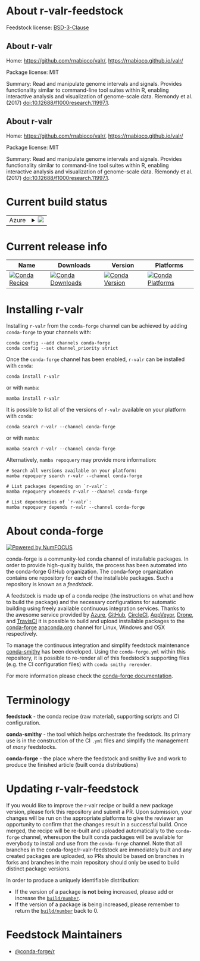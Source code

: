 About r-valr-feedstock
======================

Feedstock license: [BSD-3-Clause](https://github.com/conda-forge/r-valr-feedstock/blob/main/LICENSE.txt)


About r-valr
------------

Home: https://github.com/rnabioco/valr/, https://rnabioco.github.io/valr/

Package license: MIT

Summary: Read and manipulate genome intervals and signals. Provides functionality similar to command-line tool suites within R, enabling interactive analysis and visualization of genome-scale data. Riemondy et al. (2017) <doi:10.12688/f1000research.11997.1>.

About r-valr
------------

Home: https://github.com/rnabioco/valr/, https://rnabioco.github.io/valr/

Package license: MIT

Summary: Read and manipulate genome intervals and signals. Provides functionality similar to command-line tool suites within R, enabling interactive analysis and visualization of genome-scale data. Riemondy et al. (2017) <doi:10.12688/f1000research.11997.1>.

Current build status
====================


<table>
    
  <tr>
    <td>Azure</td>
    <td>
      <details>
        <summary>
          <a href="https://dev.azure.com/conda-forge/feedstock-builds/_build/latest?definitionId=14425&branchName=main">
            <img src="https://dev.azure.com/conda-forge/feedstock-builds/_apis/build/status/r-valr-feedstock?branchName=main">
          </a>
        </summary>
        <table>
          <thead><tr><th>Variant</th><th>Status</th></tr></thead>
          <tbody><tr>
              <td>linux_64_r_base4.3</td>
              <td>
                <a href="https://dev.azure.com/conda-forge/feedstock-builds/_build/latest?definitionId=14425&branchName=main">
                  <img src="https://dev.azure.com/conda-forge/feedstock-builds/_apis/build/status/r-valr-feedstock?branchName=main&jobName=linux&configuration=linux%20linux_64_r_base4.3" alt="variant">
                </a>
              </td>
            </tr><tr>
              <td>linux_64_r_base4.4</td>
              <td>
                <a href="https://dev.azure.com/conda-forge/feedstock-builds/_build/latest?definitionId=14425&branchName=main">
                  <img src="https://dev.azure.com/conda-forge/feedstock-builds/_apis/build/status/r-valr-feedstock?branchName=main&jobName=linux&configuration=linux%20linux_64_r_base4.4" alt="variant">
                </a>
              </td>
            </tr><tr>
              <td>osx_64_r_base4.3</td>
              <td>
                <a href="https://dev.azure.com/conda-forge/feedstock-builds/_build/latest?definitionId=14425&branchName=main">
                  <img src="https://dev.azure.com/conda-forge/feedstock-builds/_apis/build/status/r-valr-feedstock?branchName=main&jobName=osx&configuration=osx%20osx_64_r_base4.3" alt="variant">
                </a>
              </td>
            </tr><tr>
              <td>osx_64_r_base4.4</td>
              <td>
                <a href="https://dev.azure.com/conda-forge/feedstock-builds/_build/latest?definitionId=14425&branchName=main">
                  <img src="https://dev.azure.com/conda-forge/feedstock-builds/_apis/build/status/r-valr-feedstock?branchName=main&jobName=osx&configuration=osx%20osx_64_r_base4.4" alt="variant">
                </a>
              </td>
            </tr><tr>
              <td>win_64_r_base4.3</td>
              <td>
                <a href="https://dev.azure.com/conda-forge/feedstock-builds/_build/latest?definitionId=14425&branchName=main">
                  <img src="https://dev.azure.com/conda-forge/feedstock-builds/_apis/build/status/r-valr-feedstock?branchName=main&jobName=win&configuration=win%20win_64_r_base4.3" alt="variant">
                </a>
              </td>
            </tr><tr>
              <td>win_64_r_base4.4</td>
              <td>
                <a href="https://dev.azure.com/conda-forge/feedstock-builds/_build/latest?definitionId=14425&branchName=main">
                  <img src="https://dev.azure.com/conda-forge/feedstock-builds/_apis/build/status/r-valr-feedstock?branchName=main&jobName=win&configuration=win%20win_64_r_base4.4" alt="variant">
                </a>
              </td>
            </tr>
          </tbody>
        </table>
      </details>
    </td>
  </tr>
</table>

Current release info
====================

| Name | Downloads | Version | Platforms |
| --- | --- | --- | --- |
| [![Conda Recipe](https://img.shields.io/badge/recipe-r--valr-green.svg)](https://anaconda.org/conda-forge/r-valr) | [![Conda Downloads](https://img.shields.io/conda/dn/conda-forge/r-valr.svg)](https://anaconda.org/conda-forge/r-valr) | [![Conda Version](https://img.shields.io/conda/vn/conda-forge/r-valr.svg)](https://anaconda.org/conda-forge/r-valr) | [![Conda Platforms](https://img.shields.io/conda/pn/conda-forge/r-valr.svg)](https://anaconda.org/conda-forge/r-valr) |

Installing r-valr
=================

Installing `r-valr` from the `conda-forge` channel can be achieved by adding `conda-forge` to your channels with:

```
conda config --add channels conda-forge
conda config --set channel_priority strict
```

Once the `conda-forge` channel has been enabled, `r-valr` can be installed with `conda`:

```
conda install r-valr
```

or with `mamba`:

```
mamba install r-valr
```

It is possible to list all of the versions of `r-valr` available on your platform with `conda`:

```
conda search r-valr --channel conda-forge
```

or with `mamba`:

```
mamba search r-valr --channel conda-forge
```

Alternatively, `mamba repoquery` may provide more information:

```
# Search all versions available on your platform:
mamba repoquery search r-valr --channel conda-forge

# List packages depending on `r-valr`:
mamba repoquery whoneeds r-valr --channel conda-forge

# List dependencies of `r-valr`:
mamba repoquery depends r-valr --channel conda-forge
```


About conda-forge
=================

[![Powered by
NumFOCUS](https://img.shields.io/badge/powered%20by-NumFOCUS-orange.svg?style=flat&colorA=E1523D&colorB=007D8A)](https://numfocus.org)

conda-forge is a community-led conda channel of installable packages.
In order to provide high-quality builds, the process has been automated into the
conda-forge GitHub organization. The conda-forge organization contains one repository
for each of the installable packages. Such a repository is known as a *feedstock*.

A feedstock is made up of a conda recipe (the instructions on what and how to build
the package) and the necessary configurations for automatic building using freely
available continuous integration services. Thanks to the awesome service provided by
[Azure](https://azure.microsoft.com/en-us/services/devops/), [GitHub](https://github.com/),
[CircleCI](https://circleci.com/), [AppVeyor](https://www.appveyor.com/),
[Drone](https://cloud.drone.io/welcome), and [TravisCI](https://travis-ci.com/)
it is possible to build and upload installable packages to the
[conda-forge](https://anaconda.org/conda-forge) [anaconda.org](https://anaconda.org/)
channel for Linux, Windows and OSX respectively.

To manage the continuous integration and simplify feedstock maintenance
[conda-smithy](https://github.com/conda-forge/conda-smithy) has been developed.
Using the ``conda-forge.yml`` within this repository, it is possible to re-render all of
this feedstock's supporting files (e.g. the CI configuration files) with ``conda smithy rerender``.

For more information please check the [conda-forge documentation](https://conda-forge.org/docs/).

Terminology
===========

**feedstock** - the conda recipe (raw material), supporting scripts and CI configuration.

**conda-smithy** - the tool which helps orchestrate the feedstock.
                   Its primary use is in the construction of the CI ``.yml`` files
                   and simplify the management of *many* feedstocks.

**conda-forge** - the place where the feedstock and smithy live and work to
                  produce the finished article (built conda distributions)


Updating r-valr-feedstock
=========================

If you would like to improve the r-valr recipe or build a new
package version, please fork this repository and submit a PR. Upon submission,
your changes will be run on the appropriate platforms to give the reviewer an
opportunity to confirm that the changes result in a successful build. Once
merged, the recipe will be re-built and uploaded automatically to the
`conda-forge` channel, whereupon the built conda packages will be available for
everybody to install and use from the `conda-forge` channel.
Note that all branches in the conda-forge/r-valr-feedstock are
immediately built and any created packages are uploaded, so PRs should be based
on branches in forks and branches in the main repository should only be used to
build distinct package versions.

In order to produce a uniquely identifiable distribution:
 * If the version of a package **is not** being increased, please add or increase
   the [``build/number``](https://docs.conda.io/projects/conda-build/en/latest/resources/define-metadata.html#build-number-and-string).
 * If the version of a package **is** being increased, please remember to return
   the [``build/number``](https://docs.conda.io/projects/conda-build/en/latest/resources/define-metadata.html#build-number-and-string)
   back to 0.

Feedstock Maintainers
=====================

* [@conda-forge/r](https://github.com/orgs/conda-forge/teams/r/)


